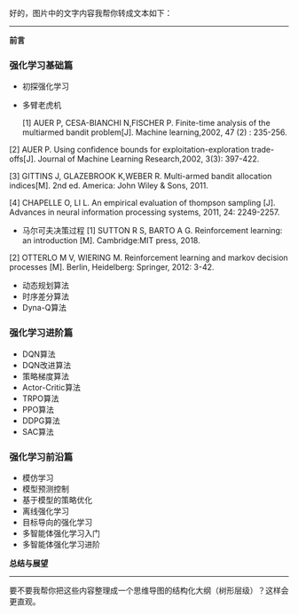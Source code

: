 好的，图片中的文字内容我帮你转成文本如下：

---

**前言**

### 强化学习基础篇

* 初探强化学习
* 多臂老虎机
  
  [1] AUER P, CESA-BIANCHI N,FISCHER P. Finite-time analysis of the multiarmed bandit problem[J]. Machine learning,2002, 47 (2) : 235-256.

[2] AUER P. Using confidence bounds for exploitation-exploration trade-offs[J]. Journal of Machine Learning Research,2002, 3(3): 397-422.

[3] GITTINS J, GLAZEBROOK K,WEBER R. Multi-armed bandit allocation indices[M]. 2nd ed. America: John Wiley & Sons, 2011.

[4] CHAPELLE O, LI L. An empirical evaluation of thompson sampling [J]. Advances in neural information processing systems, 2011, 24: 2249-2257.
  
* 马尔可夫决策过程
  [1] SUTTON R S, BARTO A G. Reinforcement learning: an introduction [M]. Cambridge:MIT press, 2018.

[2] OTTERLO M V, WIERING M. Reinforcement learning and markov decision processes [M]. Berlin, Heidelberg: Springer, 2012: 3-42.
* 动态规划算法
* 时序差分算法
* Dyna-Q算法

### 强化学习进阶篇

* DQN算法
* DQN改进算法
* 策略梯度算法
* Actor-Critic算法
* TRPO算法
* PPO算法
* DDPG算法
* SAC算法

### 强化学习前沿篇

* 模仿学习
* 模型预测控制
* 基于模型的策略优化
* 离线强化学习
* 目标导向的强化学习
* 多智能体强化学习入门
* 多智能体强化学习进阶

**总结与展望**

---

要不要我帮你把这些内容整理成一个思维导图的结构化大纲（树形层级）？这样会更直观。

